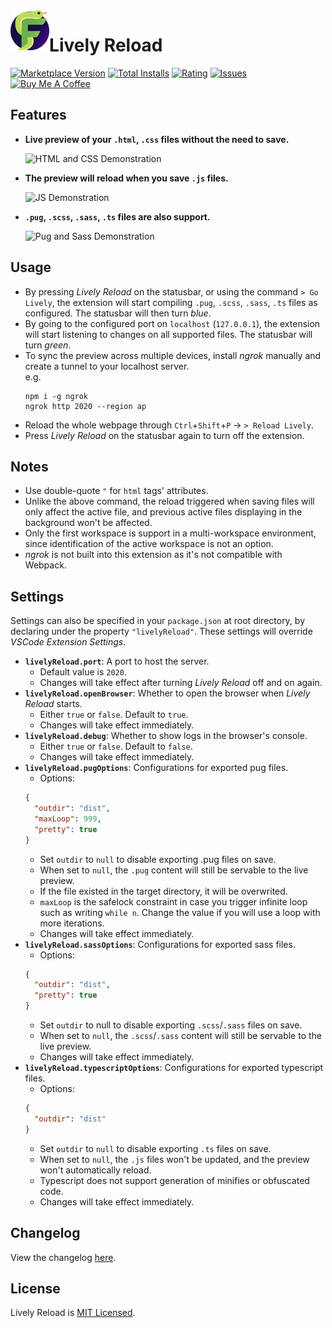 <img align="left" src="resources/icon.png" alt="App Icon" height="64">

# Lively Reload
[![Marketplace Version](https://img.shields.io/visual-studio-marketplace/v/uahnbu.lively-reload)](https://marketplace.visualstudio.com/items?itemName=uahnbu.lively-reload)
[![Total Installs](https://img.shields.io/visual-studio-marketplace/i/uahnbu.lively-reload)](https://marketplace.visualstudio.com/items?itemName=uahnbu.lively-reload)
[![Rating](https://img.shields.io/visual-studio-marketplace/r/uahnbu.lively-reload)](https://marketplace.visualstudio.com/items?itemName=uahnbu.lively-reload)
[![Issues](https://img.shields.io/github/issues/uahnbu/lively-reload)](https://github.com/uahnbu/lively-reload/issues)
<a href="https://www.buymeacoffee.com/uahnbu" target="_blank"><img src="https://www.buymeacoffee.com/assets/img/custom_images/purple_img.png" alt="Buy Me A Coffee" height="24"></a>

## Features
* **Live preview of your `.html`, `.css` files without the need to save.**

  ![HTML and CSS Demonstration](./resources/HtmlCss.gif)
* **The preview will reload when you save `.js` files.**

  ![JS Demonstration](./resources/Js.gif)
* **`.pug`, `.scss`, `.sass`, `.ts` files are also support.**

  ![Pug and Sass Demonstration](./resources/PugSass.gif)
## Usage
* By pressing *Lively Reload* on the statusbar, or using the command `> Go Lively`, the extension will start compiling `.pug`, `.scss`, `.sass`, `.ts` files as configured. The statusbar will then turn *blue*.
* By going to the configured port on `localhost` (`127.0.0.1`), the extension will start listening to changes on all supported files. The statusbar will turn *green*.
* To sync the preview across multiple devices, install *ngrok* manually and create a tunnel to your localhost server.  
  e.g.
  ```
  npm i -g ngrok
  ngrok http 2020 --region ap
  ```
* Reload the whole webpage through `Ctrl`+`Shift`+`P` → `> Reload Lively`.
* Press *Lively Reload* on the statusbar again to turn off the extension.
## Notes
* Use double-quote `"` for `html` tags' attributes.
* Unlike the above command, the reload triggered when saving files will only affect the active file, and previous active files displaying in the background won't be affected.
* Only the first workspace is support in a multi-workspace environment, since identification of the active workspace is not an option.
* *ngrok* is not built into this extension as it's not compatible with Webpack.
## Settings
Settings can also be specified in your `package.json` at root directory, by declaring under the property `"livelyReload"`. These settings will override *VSCode Extension Settings*.
* **`livelyReload.port`**: A port to host the server.
  * Default value is `2020`.
  * Changes will take effect after turning *Lively Reload* off and on again.
* **`livelyReload.openBrowser`**: Whether to open the browser when *Lively Reload* starts.
  * Either `true` or `false`. Default to `true`.
  * Changes will take effect immediately.
* **`livelyReload.debug`**: Whether to show logs in the browser's console.
  * Either `true` or `false`. Default to `false`.
  * Changes will take effect immediately.
* **`livelyReload.pugOptions`**: Configurations for exported pug files.
  * Options:
  ```json
  {
    "outdir": "dist",
    "maxLoop": 999,
    "pretty": true
  }
  ```
  * Set `outdir` to `null` to disable exporting .pug files on save.
  * When set to `null`, the `.pug` content will still be servable to the live preview.
  * If the file existed in the target directory, it will be overwrited.
  * `maxLoop` is the safelock constraint in case you trigger infinite loop such as writing `while n`. Change the value if you will use a loop with more iterations.
  * Changes will take effect immediately.
* **`livelyReload.sassOptions`**: Configurations for exported sass files.
  * Options:
  ```json
  {
    "outdir": "dist",
    "pretty": true
  }
  ```
  * Set `outdir` to null to disable exporting `.scss`/`.sass` files on save.
  * When set to `null`, the `.scss`/`.sass` content will still be servable to the live preview.
  * Changes will take effect immediately.
* **`livelyReload.typescriptOptions`**: Configurations for exported typescript files.
  * Options:
  ```json
  {
    "outdir": "dist"
  }
  ```
  * Set `outdir` to `null` to disable exporting `.ts` files on save.
  * When set to `null`, the `.js` files won't be updated, and the preview won't automatically reload.
  * Typescript does not support generation of minifies or obfuscated code.
  * Changes will take effect immediately.
## Changelog
View the changelog [here](./CHANGELOG.md).
## License
Lively Reload is [MIT Licensed](../blob/master/LICENSE).